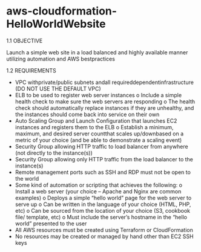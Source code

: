 # aws-cloudformation-HelloWorldWebsite

1.1 OBJECTIVE

Launch a simple web site in a load balanced and highly available manner utilizing automation
and AWS bestpractices


1.2 REQUIREMENTS
- VPC withprivate/public subnets andall requireddependentinfrastructure (DO NOT USE THE
DEFAULT VPC)
- ELB to be used to register web server instances
o Include a simple health check to make sure the web servers are responding
o The health check should automatically replace instances if they are unhealthy, and the
instances should come back into service on their own
- Auto Scaling Group and Launch Configuration that launches EC2 instances and registers them
to the ELB
o Establish a minimum, maximum, and desired server countthat scales up/downbased on
a metric of your choice (and be able to demonstrate a scaling event)
- Security Group allowing HTTP traffic to load balancer from anywhere (not directly to the
instance(s))
- Security Group allowing only HTTP traffic from the load balancer to the instance(s)
- Remote management ports such as SSH and RDP must not be open to the world
- Some kind of automation or scripting that achieves the following:
o Install a web server (your choice – Apache and Nginx are common examples)
o Deploys a simple “hello world” page for the web server to serve up
o Can be written in the language of your choice (HTML, PHP, etc)
o Can be sourced from the location of your choice (S3, cookbook file/ template, etc)
o Must include the server’s hostname in the “hello world” presented to the user
- All AWS resources must be created using Terraform or CloudFormation
- No resources may be created or managed by hand other than EC2 SSH keys
